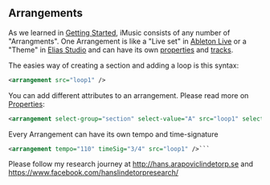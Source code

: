 ## Arrangements
As we learned in [Getting Started](README.md), iMusic consists of any number of "Arrangments". One Arrangement is like a "Live set" in [Ableton Live](https://www.ableton.com) or a "Theme" in [Elias Studio](https://eliassoftware.com) and can have its own [properties](properties.md) and [tracks](tracks.md).

The easies way of creating a section and adding a loop is this syntax:
```XML
<arrangement src="loop1" />
```

You can add different attributes to an arrangement. Please read more on [Properties](properties.md):
```XML
<arrangement select-group="section" select-value="A" src="loop1" selected="true" />
```

Every Arrangement can have its own tempo and time-signature
```XML
<arrangement tempo="110" timeSig="3/4" src="loop1" />```
```


Please follow my research journey at http://hans.arapoviclindetorp.se and https://www.facebook.com/hanslindetorpresearch/
